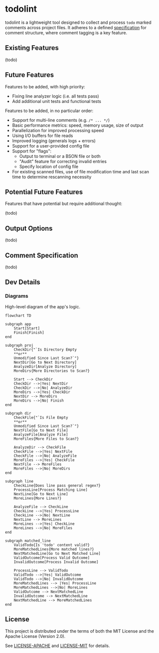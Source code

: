 # todolint

todolint is a lightweight tool designed to collect and process `todo` marked comments across project files. It adheres to a defined [specification](#comment-specification) for comment structure, where comment tagging is a key feature.

## Existing Features
(todo)


## Future Features
Features to be added, with high priority:
- Fixing line analyzer logic (i.e. all tests pass)
- Add additional unit tests and functional tests

Features to be added, in no particular order:
- Support for multi-line comments (e.g. `/* ... */`)
- Basic performance metrics: speed, memory usage, size of output
- Parallelization for improved processing speed
- Using I/O buffers for file reads
- Improved logging (generals logs + errors)
- Support for a user-provided config file
- Support for "flags":
  - Output to terminal or a BSON file or both
  - "Audit" feature for correcting invalid entries
  - Specify location of config file
- For existing scanned files, use of file modification time and last scan time to determine rescanning necessity


## Potential Future Features
Features that have potential but require additional thought:

(todo)


## Output Options
(todo)

## Comment Specification
(todo)

## Dev Details



### Diagrams

High-level diagram of the app's logic.

```mermaid
flowchart TD

subgraph app
    Start[Start]
    Finish[Finish]
end

subgraph proj
    CheckDir{"`Is Directory Empty
    **or**
    Unmodified Since Last Scan?`"}
    NextDir[Go to Next Directory]
    AnalyzeDir[Analyze Directory]
    MoreDirs{More Directories to Scan?}

    Start --> CheckDir
    CheckDir -->|Yes| NextDir
    CheckDir -->|No| AnalyzeDir
    MoreDirs -->|Yes| CheckDir
    NextDir --> MoreDirs
    MoreDirs -->|No| Finish
end

subgraph dir
    CheckFile{"`Is File Empty
    **or**
    Unmodified Since Last Scan?`"}
    NextFile[Go to Next File]
    AnalyzeFile[Analyze File]
    MoreFiles{More Files to Scan?}

    AnalyzeDir --> CheckFile
    CheckFile -->|Yes| NextFile
    CheckFile -->|No| AnalyzeFile
    MoreFiles -->|Yes| CheckFile
    NextFile --> MoreFiles
    MoreFiles -->|No| MoreDirs
end

subgraph line
    CheckLine{Does line pass general regex?}
    ProcessLine[Process Matching Line]
    NextLine[Go to Next Line]
    MoreLines{More Lines?}

    AnalyzeFile --> CheckLine
    CheckLine -->|Yes| ProcessLine
    CheckLine -->|No| NextLine
    NextLine --> MoreLines
    MoreLines -->|Yes| CheckLine
    MoreLines -->|No| MoreFiles
end

subgraph matched_line
    ValidTodo{Is 'todo' content valid?}
    MoreMatchedLines{More matched lines?}
    NextMatchedLine[Go to Next Matched Line]
    ValidOutcome[Process Valid Outcome]
    InvalidOutcome[Process Invalid Outcome]

    ProcessLine --> ValidTodo
    ValidTodo -->|Yes| ValidOutcome
    ValidTodo -->|No| InvalidOutcome
    MoreMatchedLines --> |Yes| ProcessLine
    MoreMatchedLines -->|No| MoreLines
    ValidOutcome --> NextMatchedLine
    InvalidOutcome --> NextMatchedLine
    NextMatchedLine --> MoreMatchedLines
end
```

## License
This project is distributed under the terms of both the MIT License and the Apache License (Version 2.0).

See [LICENSE-APACHE](LICENSE-APACHE) and [LICENSE-MIT](LICENSE-MIT) for details.